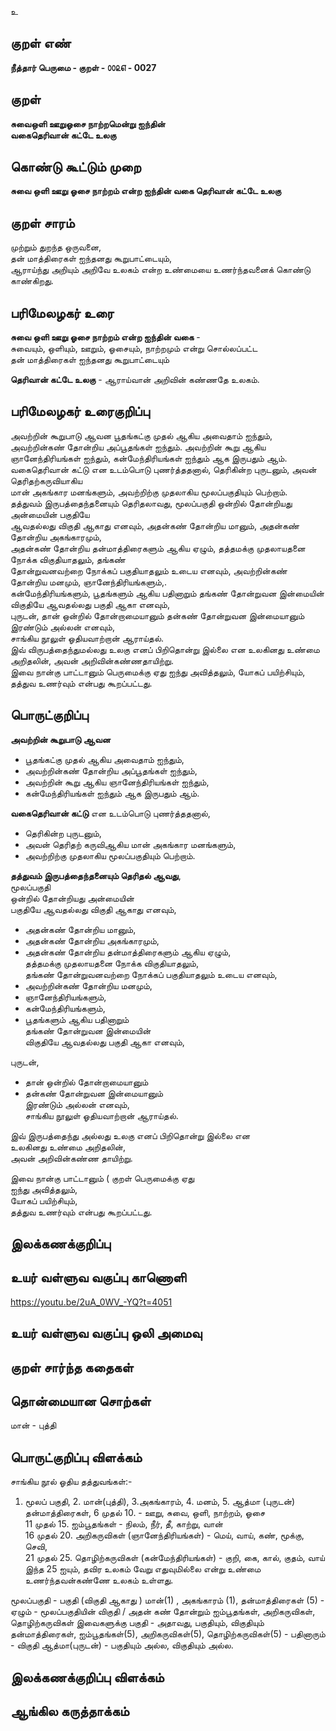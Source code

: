 உ

## குறள் எண் 

**நீத்தார் பெருமை - குறள் - ௦௦௨௭ - 0027** 

## குறள் 

**சுவைஒளி ஊறுஓசை நாற்றமென்று ஐந்தின்  
வகைதெரிவான் கட்டே உலகு**  

## கொண்டு கூட்டும் முறை

**சுவை ஒளி ஊறு ஓசை நாற்றம் என்ற ஐந்தின் வகை தெரிவான் கட்டே உலகு** 

## குறள் சாரம் 
 
முற்றும் துறந்த ஒருவனை,  
தன் மாத்திரைகள் ஐந்தனது கூறுபாட்டையும்,  
ஆராய்ந்து அறியும் அறிவே உலகம் என்ற உண்மையை உணர்ந்தவனைக் கொண்டு காண்கிறது.

## பரிமேலழகர் உரை

**சுவை ஒளி ஊறு ஓசை நாற்றம் என்ற ஐந்தின் வகை** -  
சுவையும், ஒளியும், ஊறும், ஓசையும், நாற்றமும் என்று சொல்லப்பட்ட  
தன் மாத்திரைகள் ஐந்தனது கூறுபாட்டையும்  

**தெரிவான் கட்டே உலகு** - ஆராய்வான் அறிவின் கண்ணதே உலகம். 

## பரிமேலழகர் உரைகுறிப்பு   

அவற்றின் கூறுபாடு ஆவன பூதங்கட்கு முதல் ஆகிய அவைதாம் ஐந்தும், அவற்றின்கண் தோன்றிய அப்பூதங்கள் ஐந்தும். 
அவற்றின் கூறு ஆகிய ஞானேந்திரியங்கள் ஐந்தும், கன்மேந்திரியங்கள் ஐந்தும் ஆக இருபதும் ஆம்.  
வகைதெரிவான் கட்டு என உடம்பொடு புணர்த்ததனால், தெரிகின்ற புருடனும், அவன் தெரிதற்கருவியாகிய   
மான் அகங்கார மனங்களும், அவற்றிற்கு முதலாகிய மூலப்பகுதியும் பெற்றாம்.  
தத்துவம் இருபத்தைந்தனையும் தெரிதலாவது, மூலப்பகுதி ஒன்றில் தோன்றியது அன்மையின் பகுதியே  
ஆவதல்லது விகுதி ஆகாது எனவும், அதன்கண் தோன்றிய மானும், அதன்கண் தோன்றிய அகங்காரமும்,  
அதன்கண் தோன்றிய தன்மாத்திரைகளும் ஆகிய ஏழும், தத்தமக்கு முதலாயதனை நோக்க விகுதியாதலும், தங்கண்  
தோன்றுவனவற்றை நோக்கப் பகுதியாதலும் உடைய எனவும், அவற்றின்கண் தோன்றிய மனமும், ஞானேந்திரியங்களும்,.  
கன்மேந்திரியங்களும், பூதங்களும் ஆகிய பதினாறும் தங்கண் தோன்றுவன இன்மையின் விகுதியே ஆவதல்லது பகுதி ஆகா எனவும்,  
புருடன், தான் ஒன்றில் தோன்றாமையானும் தன்கண் தோன்றுவன இன்மையானும் இரண்டும் அல்லன் எனவும்,  
சாங்கிய நூலுள் ஓதியவாற்றான் ஆராய்தல்.  
இவ் விருபத்தைந்துமல்லது உலகு எனப் பிறிதொன்று இல்லை என உலகினது உண்மை அறிதலின், அவன் அறிவின்கண்ணதாயிற்று.  
இவை நான்கு பாட்டானும் பெருமைக்கு ஏது ஐந்து அவித்தலும், யோகப் பயிற்சியும், தத்துவ உணர்வும் என்பது கூறப்பட்டது. 

 
## பொருட்குறிப்பு 

**அவற்றின் கூறுபாடு ஆவன**   
* பூதங்கட்கு முதல் ஆகிய அவைதாம் ஐந்தும்,  
* அவற்றின்கண் தோன்றிய அப்பூதங்கள் ஐந்தும்,  
* அவற்றின் கூறு ஆகிய ஞானேந்திரியங்கள் ஐந்தும்,  
* கன்மேந்திரியங்கள் ஐந்தும் ஆக இருபதும் ஆம்.  

**வகைதெரிவான் கட்டு** என உடம்பொடு புணர்த்ததனால்,  
* தெரிகின்ற புருடனும்,  
* அவன் தெரிதற் கருவிஆகிய மான் அகங்கார மனங்களும்,  
* அவற்றிற்கு முதலாகிய மூலப்பகுதியும் பெற்றாம்.  

**தத்துவம் இருபத்தைந்தனையும் தெரிதல் ஆவது**,  
மூலப்பகுதி  
ஒன்றில் தோன்றியது அன்மையின்  
பகுதியே ஆவதல்லது விகுதி ஆகாது எனவும்,  
  * அதன்கண் தோன்றிய மானும்,  
  * அதன்கண் தோன்றிய அகங்காரமும்,  
  * அதன்கண் தோன்றிய தன்மாத்திரைகளும் ஆகிய ஏழும்,  
தத்தமக்கு முதலாயதனை நோக்க விகுதியாதலும்,  
தங்கண் தோன்றுவனவற்றை நோக்கப் பகுதியாதலும் உடைய எனவும்,  
  * அவற்றின்கண் தோன்றிய மனமும்,  
  * ஞானேந்திரியங்களும்,  
  * கன்மேந்திரியங்களும்,  
  * பூதங்களும் ஆகிய பதினாறும்  
தங்கண் தோன்றுவன இன்மையின்  
விகுதியே ஆவதல்லது பகுதி ஆகா எனவும்,  

புருடன்,  
  * தான் ஒன்றில் தோன்றாமையானும்  
  * தன்கண் தோன்றுவன இன்மையானும்  
இரண்டும் அல்லன் எனவும்,  
சாங்கிய நூலுள் ஓதியவாற்றான் ஆராய்தல்.  

இவ் இருபத்தைந்து அல்லது உலகு எனப் பிறிதொன்று இல்லை என  
உலகினது உண்மை அறிதலின்,  
அவன் அறிவின்கண்ண தாயிற்று.  

இவை நான்கு பாட்டானும்  ( குறள் 
பெருமைக்கு ஏது  
ஐந்து அவித்தலும்,  
யோகப் பயிற்சியும்,  
தத்துவ உணர்வும் என்பது கூறப்பட்டது.   

## இலக்கணக்குறிப்பு  


## உயர் வள்ளுவ வகுப்பு காணொளி

https://youtu.be/2uA_0WV_-YQ?t=4051 

## உயர் வள்ளுவ வகுப்பு ஒலி அமைவு 

 
## குறள் சார்ந்த கதைகள் 


## தொன்மையான சொற்கள்

மான் - புத்தி 

## பொருட்குறிப்பு விளக்கம்

சாங்கிய நூல் ஓதிய தத்துவங்கள்:-
1. மூலப் பகுதி, 2. மான்(புத்தி), 3.அகங்காரம், 4. மனம், 5. ஆத்மா (புருடன்) 
தன்மாத்திரைகள்,   6 முதல் 10. - ஊறு, சுவை, ஒளி, நாற்றம், ஓசை  
11 முதல் 15. ஐம்பூதங்கள் - நிலம், நீர், தீ, காற்று, வான்  
16 முதல் 20. அறிகருவிகள் (ஞானேந்திரியங்கள்) - மெய், வாய், கண், மூக்கு, செவி,  
21 முதல் 25. தொழிற்கருவிகள் (கன்மேந்திரியங்கள்) - குறி, கை, கால், குதம், வாய்     
இந்த 25 ஐயும், தவிர உலகம் வேறு எதுவுமில்லை என்று உண்மை உணர்ந்தவன்கண்ணே உலகம் உள்ளது.  

மூலப்பகுதி - பகுதி (விகுதி ஆகாது )
மான்(1) , அகங்காரம் (1), தன்மாத்திரைகள் (5) - ஏழும் - மூலப்பகுதியின் விகுதி / அதன் கண் தோன்றும் ஐம்பூதங்கள், அறிகருவிகள், தொழிற்கருவிகள் இவைகளுக்கு பகுதி - அதாவது, பகுதியும், விகுதியும்  
தன்மாத்திரைகள், ஐம்பூதங்கள்(5), அறிகருவிகள்(5), தொழிற்கருவிகள்(5) - பதினாரும் - விகுதி
ஆத்மா(புருடன்) - பகுதியும் அல்ல, விகுதியும் அல்ல.


## இலக்கணக்குறிப்பு விளக்கம்


## ஆங்கில கருத்தாக்கம் 



